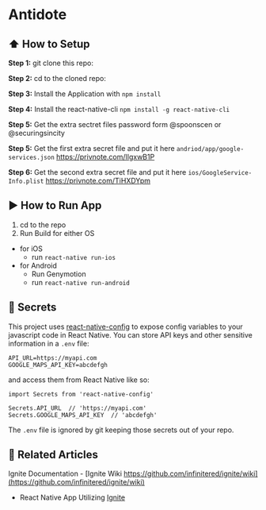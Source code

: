#  Antidote


## :arrow_up: How to Setup

**Step 1:** git clone this repo:

**Step 2:** cd to the cloned repo:

**Step 3:** Install the Application with `npm install`

**Step 4:** Install the react-native-cli `npm install -g react-native-cli`

**Step 5:** Get the extra sectret files password form @spoonscen or @securingsincity

**Step 5:** Get the first extra secret file and put it here `andriod/app/google-services.json` https://privnote.com/lIgxwB1P

**Step 6:** Get the second extra secret file and put it here `ios/GoogleService-Info.plist` https://privnote.com/TiHXDYpm


## :arrow_forward: How to Run App

1. cd to the repo
2. Run Build for either OS
  * for iOS
    * run `react-native run-ios`
  * for Android
    * Run Genymotion
    * run `react-native run-android`







## :closed_lock_with_key: Secrets

This project uses [react-native-config](https://github.com/luggit/react-native-config) to expose config variables to your javascript code in React Native. You can store API keys
and other sensitive information in a `.env` file:

```
API_URL=https://myapi.com
GOOGLE_MAPS_API_KEY=abcdefgh
```

and access them from React Native like so:

```
import Secrets from 'react-native-config'

Secrets.API_URL  // 'https://myapi.com'
Secrets.GOOGLE_MAPS_API_KEY  // 'abcdefgh'
```

The `.env` file is ignored by git keeping those secrets out of your repo.

## :open_file_folder: Related Articles
Ignite Documentation - [Ignite Wiki https://github.com/infinitered/ignite/wiki](https://github.com/infinitered/ignite/wiki)
* React Native App Utilizing [Ignite](https://github.com/infinitered/ignite)
